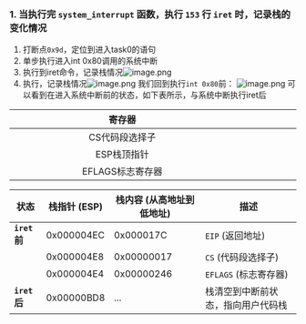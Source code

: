 ### 1. 当执行完 `system_interrupt` 函数，执行 `153` 行 `iret` 时，记录栈的变化情况
1. 打断点`0x9d`，定位到进入task0的语句
2. 单步执行进入int 0x80调用的系统中断
3. 执行到iret命令，记录栈情况![image.png](https://s2.loli.net/2024/11/25/R9OMlden2NKi4VC.png)
4. 执行，记录栈情况![image.png](https://s2.loli.net/2024/11/25/U6HjFpCIlMNvnAu.png)
我们回到执行`int 0x80`前：
![image.png](https://s2.loli.net/2024/11/25/FsQ1D2AUt9WT4k8.png)
可以看到在进入系统中断前的状态，如下表所示，与系统中断执行iret后

| 寄存器<div style="width:380px"></div> | 值<div style="width:280px"></div> |
| :--------------------------------: | :------------------------------: |
|              CS代码段选择子              |               0x0f               |
|              ESP栈顶指针               |              0xbd8               |
|            EFLAGS标志寄存器             |              0x246               |


| 状态          | 栈指针 (ESP)  | 栈内容 (从高地址到低地址) | 描述                |
| ----------- | ---------- | -------------- | ----------------- |
| **`iret`前** | 0x000004EC | 0x000017C      | `EIP` (返回地址)      |
|             | 0x000004E8 | 0x00000017     | `CS` (代码段选择子)     |
|             | 0x000004E4 | 0x00000246     | `EFLAGS` (标志寄存器)  |
| **`iret`后** | 0x00000BD8 | ...            | 栈清空到中断前状态，指向用户代码栈 |

